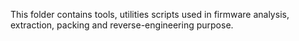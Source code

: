 This folder contains tools, utilities scripts used in firmware analysis, extraction, packing and reverse-engineering purpose.

